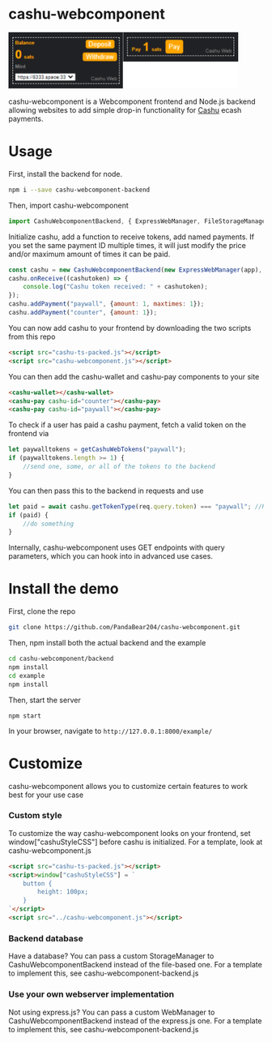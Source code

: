 # cashu-webcomponent
![cashu-webcomponent](cashu-web.png)

cashu-webcomponent is a Webcomponent frontend and Node.js backend allowing websites to add simple drop-in functionality for [Cashu](https://github.com/cashubtc) ecash payments.

# Usage
First, install the backend for node.
```bash
npm i --save cashu-webcomponent-backend
```
Then, import cashu-webcomponent
```javascript
import CashuWebcomponentBackend, { ExpressWebManager, FileStorageManager } from "cashu-webcomponent-backend";
```
Initialize cashu, add a function to receive tokens, add named payments. If you set the same payment ID multiple times, it will just modify the price and/or maximum amount of times it can be paid.
```javascript
const cashu = new CashuWebcomponentBackend(new ExpressWebManager(app), new FileStorageManager("/cashu/test"), ["https://8333.space:3338"]);
cashu.onReceive((cashutoken) => {
	console.log("Cashu token received: " + cashutoken);
});
cashu.addPayment("paywall", {amount: 1, maxtimes: 1});
cashu.addPayment("counter", {amount: 1});
```
You can now add cashu to your frontend by downloading the two scripts from this repo
```html
<script src="cashu-ts-packed.js"></script>
<script src="cashu-webcomponent.js"></script>
```
You can then add the cashu-wallet and cashu-pay components to your site
```html
<cashu-wallet></cashu-wallet>
<cashu-pay cashu-id="counter"></cashu-pay>
<cashu-pay cashu-id="paywall"></cashu-pay>
```
To check if a user has paid a cashu payment, fetch a valid token on the frontend via
```javascript
let paywalltokens = getCashuWebTokens("paywall");
if (paywalltokens.length >= 1) {
	//send one, some, or all of the tokens to the backend
}
```
You can then pass this to the backend in requests and use
```javascript
let paid = await cashu.getTokenType(req.query.token) === "paywall"; //Returns null if the token is not found to be real
if (paid) {
	//do something
}
```
Internally, cashu-webcomponent uses GET endpoints with query parameters, which you can hook into in advanced use cases.
# Install the demo
First, clone the repo
```bash
git clone https://github.com/PandaBear204/cashu-webcomponent.git
```
Then, npm install both the actual backend and the example
```bash
cd cashu-webcomponent/backend
npm install
cd example
npm install
```
Then, start the server
```
npm start
```
In your browser, navigate to `http://127.0.0.1:8000/example/`
# Customize
cashu-webcomponent allows you to customize certain features to work best for your use case
### Custom style
To customize the way cashu-webcomponent looks on your frontend, set window["cashuStyleCSS"] before cashu is initialized. For a template, look at cashu-webcomponent.js
```html
<script src="cashu-ts-packed.js"></script>
<script>window["cashuStyleCSS"] = `
	button {
		height: 100px;
	}
`</script>
<script src="../cashu-webcomponent.js"></script>
```
### Backend database
Have a database? You can pass a custom StorageManager to CashuWebcomponentBackend instead of the file-based one. For a template to implement this, see cashu-webcomponent-backend.js
### Use your own webserver implementation
Not using express.js? You can pass a custom WebManager to CashuWebcomponentBackend instead of the express.js one. For a template to implement this, see cashu-webcomponent-backend.js
